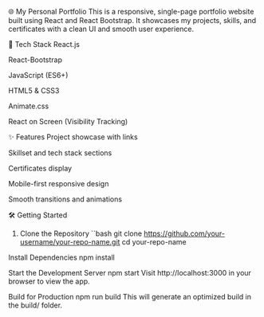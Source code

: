 🌐 My Personal Portfolio
This is a responsive, single-page portfolio website built using React and React Bootstrap. It showcases my projects, skills, and certificates with a clean UI and smooth user experience.

🚀 Tech Stack
React.js

React-Bootstrap

JavaScript (ES6+)

HTML5 & CSS3

Animate.css

React on Screen (Visibility Tracking)

✨ Features
Project showcase with links

Skillset and tech stack sections

Certificates display

Mobile-first responsive design

Smooth transitions and animations

🛠️ Getting Started
1. Clone the Repository
   ``bash
   git clone https://github.com/your-username/your-repo-name.git
   cd your-repo-name

Install Dependencies
npm install

Start the Development Server
npm start
Visit http://localhost:3000 in your browser to view the app.

Build for Production
npm run build
This will generate an optimized build in the build/ folder.


 


